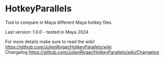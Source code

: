 # HotkeyParallels
Tool to compare in Maya different Maya hotkey files

Last version: 1.0.0 - tested in Maya 2024

For more details make sure to read the wiki! https://github.com/JulienRogar/HotkeyParallels/wiki \
Changelog https://github.com/JulienRogar/HotkeyParallels/wiki/Changelog
